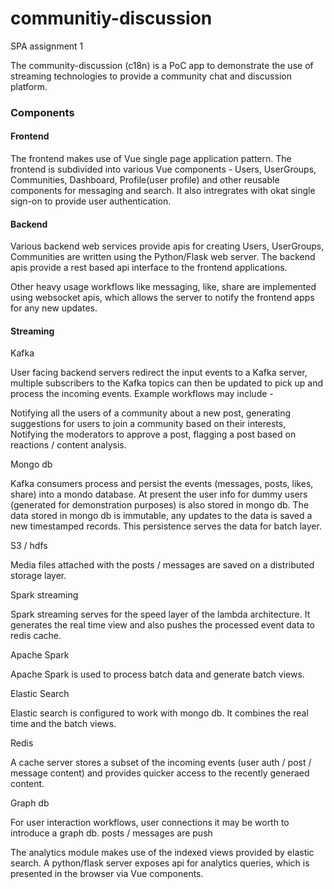 # communitiy-discussion
SPA assignment 1

The community-discussion (c18n) is a PoC app to demonstrate the use of streaming technologies
to provide a community chat and discussion platform.

### Components

#### Frontend
    
The frontend makes use of Vue single page application pattern.
The frontend is subdivided into various Vue components - Users, UserGroups, Communities, Dashboard, Profile(user profile)
and other reusable components for messaging and search.
It also intregrates with okat single sign-on to provide user authentication.

#### Backend

Various backend web services provide apis for creating Users, UserGroups, Communities are written using the
Python/Flask web server.
The backend apis provide a rest based api interface to the frontend applications.

Other heavy usage workflows like messaging, like, share are implemented using websocket apis, which allows
the server to notify the frontend apps for any new updates.

#### Streaming

Kafka

User facing backend servers redirect the input events to a Kafka server, multiple subscribers to the Kafka topics can then 
be updated to pick up and process the incoming events. Example workflows may include - 

Notifying all the users of a community about a new post, generating suggestions for users to join a community based on their
interests, Notifying the moderators to approve a post, flagging a post based on reactions / content analysis.
    
Mongo db

Kafka consumers process and persist the events (messages, posts, likes, share) into a mondo database. At present the user info for 
dummy users (generated for demonstration purposes) is also stored in mongo db.
The data stored in mongo db is immutable, any updates to the data is saved a new timestamped records. This persistence serves the data
for batch layer.

S3 / hdfs 

Media files attached with the posts / messages are saved on a distributed storage layer.

Spark streaming

Spark streaming serves for the speed layer of the lambda architecture. It generates the real time view and also pushes the 
processed event data to redis cache.

Apache Spark

Apache Spark is used to process batch data and generate batch views.

Elastic Search

Elastic search is configured to work with mongo db. It combines the real time and the batch views.

Redis

A cache server stores a subset of the incoming events (user auth / post / message content) and provides quicker access to the
recently generaed content.

Graph db

For user interaction workflows, user connections it may be worth to introduce a graph db.
posts / messages are push

The analytics module makes use of the indexed views provided by elastic search.
A python/flask server exposes api for analytics queries, which is presented in the browser via Vue components.

